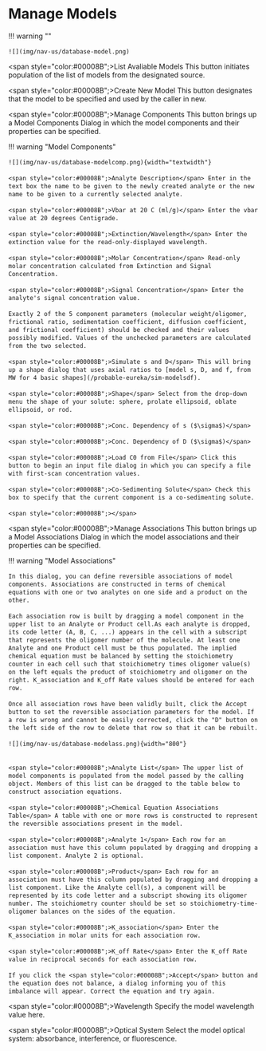 # Manage Models

!!! warning ""

    ![](img/nav-us/database-model.png)
    
<span style="color:#00008B";>List Avaliable Models</span> This button initiates population of the list of models from the designated source.

<span style="color:#00008B";>Create New Model</span> This button designates that the model to be specified and used by the caller in new. 

<span style="color:#00008B";>Manage Components</span> This button brings up a Model Components Dialog in which the model components and their properties can be specified.

!!! warning "Model Components"

    ![](img/nav-us/database-modelcomp.png){width="textwidth"}
    
    <span style="color:#00008B";>Analyte Description</span> Enter in the text box the name to be given to the newly created analyte or the new name to be given to a currently selected analyte.
    
    <span style="color:#00008B";>Vbar at 20 C (ml/g)</span> Enter the vbar value at 20 degrees Centigrade.
    
    <span style="color:#00008B";>Extinction/Wavelength</span> Enter the extinction value for the read-only-displayed wavelength.

    <span style="color:#00008B";>Molar Concentration</span> Read-only molar concentration calculated from Extinction and Signal Concentration.
    
    <span style="color:#00008B";>Signal Concentration</span> Enter the analyte's signal concentration value.
    
    Exactly 2 of the 5 component parameters (molecular weight/oligomer, frictional ratio, sedimentation coefficient, diffusion coefficient, and frictional coefficient) should be checked and their values possibly modified. Values of the unchecked parameters are calculated from the two selected.
    
    <span style="color:#00008B";>Simulate s and D</span> This will bring up a shape dialog that uses axial ratios to [model s, D, and f, from MW for 4 basic shapes](/probable-eureka/sim-modelsdf).
    
    <span style="color:#00008B";>Shape</span> Select from the drop-down menu the shape of your solute: sphere, prolate ellipsoid, oblate ellipsoid, or rod. 
    
    <span style="color:#00008B";>Conc. Dependency of s ($\sigma$)</span>
    
    <span style="color:#00008B";>Conc. Dependency of D ($\sigma$)</span>
    
    <span style="color:#00008B";>Load C0 from File</span> Click this button to begin an input file dialog in which you can specify a file with first-scan concentration values.
    
    <span style="color:#00008B";>Co-Sedimenting Solute</span> Check this box to specify that the current component is a co-sedimenting solute.
   
    <span style="color:#00008B";></span>

<span style="color:#00008B";>Manage Associations</span> This button brings up a Model Associations Dialog in which the model associations and their properties can be specified.

!!! warning "Model Associations"

    In this dialog, you can define reversible associations of model components. Associations are constructed in terms of chemical equations with one or two analytes on one side and a product on the other.
    
    Each association row is built by dragging a model component in the upper list to an Analyte or Product cell.As each analyte is dropped, its code letter (A, B, C, ...) appears in the cell with a subscript that represents the oligomer number of the molecule. At least one Analyte and one Product cell must be thus populated. The implied chemical equation must be balanced by setting the stoichiometry counter in each cell such that stoichiometry times oligomer value(s) on the left equals the product of stoichiometry and oligomer on the right. K_association and K_off Rate values should be entered for each row.
    
    Once all association rows have been validly built, click the Accept button to set the reversible association parameters for the model. If a row is wrong and cannot be easily corrected, click the "D" button on the left side of the row to delete that row so that it can be rebuilt.
            
    ![](img/nav-us/database-modelass.png){width="800"}
      
    
    <span style="color:#00008B";>Analyte List</span> The upper list of model components is populated from the model passed by the calling object. Members of this list can be dragged to the table below to construct association equations.
    
    <span style="color:#00008B";>Chemical Equation Associations Table</span> A table with one or more rows is constructed to represent the reversible associations present in the model.
    
    <span style="color:#00008B";>Analyte 1</span> Each row for an association must have this column populated by dragging and dropping a list component. Analyte 2 is optional.
    
    <span style="color:#00008B";>Product</span> Each row for an association must have this column populated by dragging and dropping a list component. Like the Analyte cell(s), a component will be represented by its code letter and a subscript showing its oligomer number. The stoichiometry counter should be set so stoichiometry-time-oligomer balances on the sides of the equation.
    
    <span style="color:#00008B";>K_association</span> Enter the K_association in molar units for each association row.
    
    <span style="color:#00008B";>K_off Rate</span> Enter the K_off Rate value in reciprocal seconds for each association row.
    
    If you click the <span style="color:#00008B";>Accept</span> button and the equation does not balance, a dialog informing you of this imbalance will appear. Correct the equation and try again.

<span style="color:#00008B";>Wavelength</span> Specify the model wavelength value here.

<span style="color:#00008B";>Optical System</span> Select the model optical system: absorbance, interference, or fluorescence.